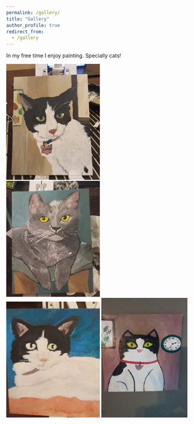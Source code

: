 ```yaml
---
permalink: /gallery/
title: "Gallery"
author_profile: true
redirect_from: 
  - /gallery
---
```


In my free time I enjoy painting. Specially cats!
<head>
  <style>
        div.container {
          display:inline-block;
        }
    
        p {
          text-align:center;
        }
  </style>
</head>
      
 <body>
   <div>
   <div class="container">
    <img src='/images/20240804_211636.jpg' width="250" height="310">
  </div>
  <div class="column">
    <img src='/images/20240406_211311.jpg' width="250" height="310">
  </div>
 <div class="container">
    <img src='/images/pic2.jpg' width="250" height="310">
  </div>
  <div class="container">
    <img src='/images/IMG-20241210-WA0000.jpeg' width="230" height="320">
  </div>
   </div>
 </body>
